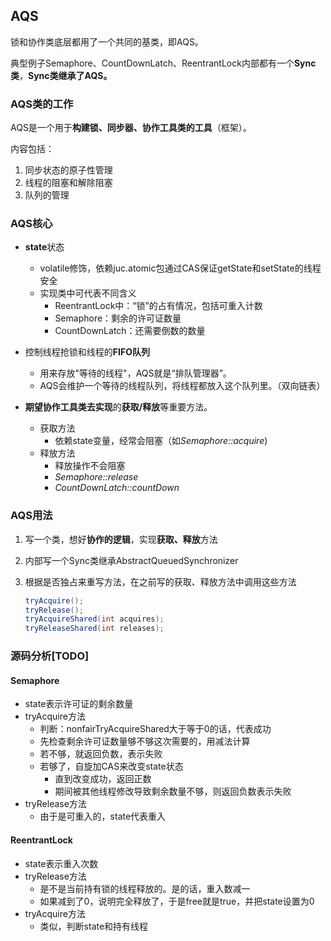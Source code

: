 ## AQS

锁和协作类底层都用了一个共同的基类，即AQS。

典型例子Semaphore、CountDownLatch、ReentrantLock内部都有一个**Sync类**，**Sync类继承了AQS。**



### AQS类的工作

AQS是一个用于**构建锁、同步器、协作工具类的工具**（框架）。

内容包括：

1. 同步状态的原子性管理
2. 线程的阻塞和解除阻塞
3. 队列的管理



### AQS核心

- **state**状态
  - volatile修饰，依赖juc.atomic包通过CAS保证getState和setState的线程安全
  - 实现类中可代表不同含义
    - ReentrantLock中：“锁”的占有情况，包括可重入计数
    - Semaphore：剩余的许可证数量
    - CountDownLatch：还需要倒数的数量

- 控制线程抢锁和线程的**FIFO队列**

  - 用来存放"等待的线程"，AQS就是“排队管理器”。
  - AQS会维护一个等待的线程队列，将线程都放入这个队列里。（双向链表）

- **期望协作工具类去实现**的**获取/释放**等重要方法。

  - 获取方法
    - 依赖state变量，经常会阻塞（如*Semaphore::acquire*)
  - 释放方法
    - 释放操作不会阻塞
    - *Semaphore::release*
    - *CountDownLatch::countDown*

  



### AQS用法

1. 写一个类，想好**协作的逻辑**，实现**获取、释放**方法

2. 内部写一个Sync类继承AbstractQueuedSynchronizer

3. 根据是否独占来重写方法，在之前写的获取、释放方法中调用这些方法

   ```java
   tryAcquire();
   tryRelease();
   tryAcquireShared(int acquires);
   tryReleaseShared(int releases);
   ```

    

### 源码分析[TODO]

#### Semaphore 

- state表示许可证的剩余数量
- tryAcquire方法
  - 判断：nonfairTryAcquireShared大于等于0的话，代表成功
  - 先检查剩余许可证数量够不够这次需要的，用减法计算
  - 若不够，就返回负数，表示失败
  - 若够了，自旋加CAS来改变state状态
    - 直到改变成功，返回正数
    - 期间被其他线程修改导致剩余数量不够，则返回负数表示失败
- tryRelease方法
  - 由于是可重入的，state代表重入

#### ReentrantLock

- state表示重入次数
- tryRelease方法
  - 是不是当前持有锁的线程释放的。是的话，重入数减一
  - 如果减到了0，说明完全释放了，于是free就是true，并把state设置为0
- tryAcquire方法
  - 类似，判断state和持有线程

